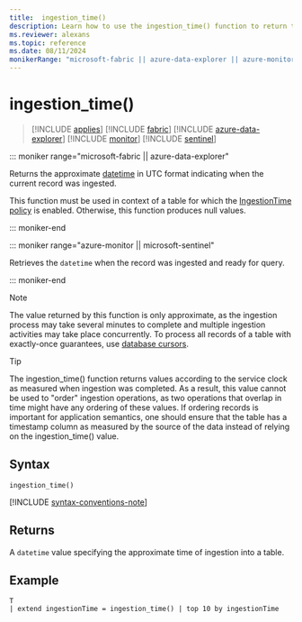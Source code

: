 ```yaml
---
title:  ingestion_time()
description: Learn how to use the ingestion_time() function to return the approximate time of the data's ingestion. 
ms.reviewer: alexans
ms.topic: reference
ms.date: 08/11/2024
monikerRange: "microsoft-fabric || azure-data-explorer || azure-monitor || microsoft-sentinel"
---
```

# ingestion_time()

> [!INCLUDE [applies](../includes/applies-to-version/applies.md)] [!INCLUDE [fabric](../includes/applies-to-version/fabric.md)] [!INCLUDE [azure-data-explorer](../includes/applies-to-version/azure-data-explorer.md)] [!INCLUDE [monitor](../includes/applies-to-version/monitor.md)] [!INCLUDE [sentinel](../includes/applies-to-version/sentinel.md)]

::: moniker range="microsoft-fabric  || azure-data-explorer"

Returns the approximate [datetime](../query/scalar-data-types/datetime.md) in UTC format indicating when the current record was ingested. 

This function must be used in context of a table for which the [IngestionTime policy](../management/ingestion-time-policy.md) is enabled. Otherwise, this function produces null values.

::: moniker-end

::: moniker range="azure-monitor || microsoft-sentinel"

Retrieves the `datetime` when the record was ingested and ready for query.

::: moniker-end

> [!NOTE]
> The value returned by this function is only approximate, as the ingestion process may take several minutes to complete and multiple ingestion activities may take place concurrently. To process all records of a table with exactly-once guarantees, use [database cursors](../management/database-cursor.md).

> [!TIP]
> The ingestion_time() function returns values according to the service clock as measured when ingestion was completed. As a result, this value cannot be used to "order" ingestion operations, as two operations that overlap in time might have any ordering of these values. If ordering records is important for application semantics, one should ensure that the table has a timestamp column as measured by the source of the data instead of relying on the ingestion_time() value.

## Syntax

`ingestion_time()`

[!INCLUDE [syntax-conventions-note](../includes/syntax-conventions-note.md)]

## Returns

A `datetime` value specifying the approximate time of ingestion into a table.

## Example

```kusto
T
| extend ingestionTime = ingestion_time() | top 10 by ingestionTime
```

